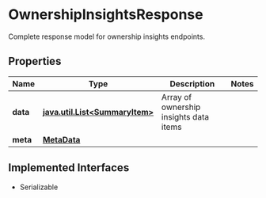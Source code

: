 

# OwnershipInsightsResponse

Complete response model for ownership insights endpoints.

## Properties

Name | Type | Description | Notes
------------ | ------------- | ------------- | -------------
**data** | [**java.util.List&lt;SummaryItem&gt;**](SummaryItem.md) | Array of ownership insights data items | 
**meta** | [**MetaData**](MetaData.md) |  | 


## Implemented Interfaces

* Serializable


